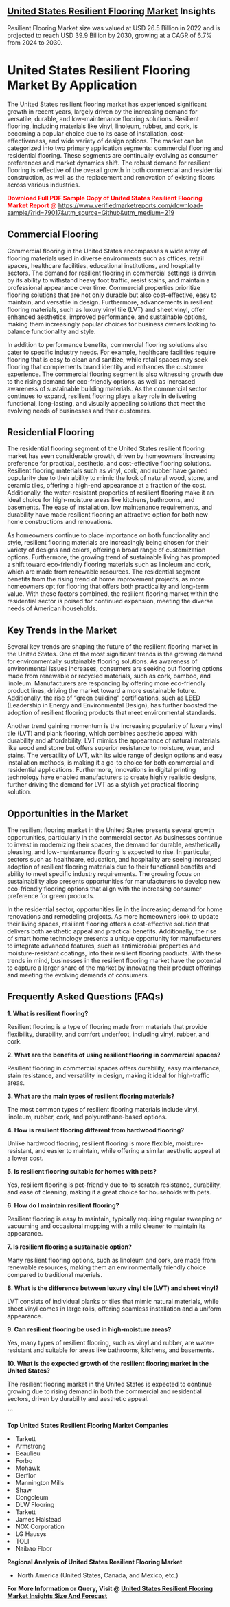 <h2><a href="https://www.verifiedmarketreports.com/download-sample/?rid=79017&amp;utm_source=Github&amp;utm_medium=219" target="_blank">United States Resilient Flooring Market</a> Insights</h2><p>Resilient Flooring Market size was valued at USD 26.5 Billion in 2022 and is projected to reach USD 39.9 Billion by 2030, growing at a CAGR of 6.7% from 2024 to 2030.</p><p> <h1>United States Resilient Flooring Market By Application</h1> <p>The United States resilient flooring market has experienced significant growth in recent years, largely driven by the increasing demand for versatile, durable, and low-maintenance flooring solutions. Resilient flooring, including materials like vinyl, linoleum, rubber, and cork, is becoming a popular choice due to its ease of installation, cost-effectiveness, and wide variety of design options. The market can be categorized into two primary application segments: commercial flooring and residential flooring. These segments are continually evolving as consumer preferences and market dynamics shift. The robust demand for resilient flooring is reflective of the overall growth in both commercial and residential construction, as well as the replacement and renovation of existing floors across various industries. <p><span class=""><span style="color: #ff0000;"><strong>Download Full PDF Sample Copy of United States Resilient Flooring Market Report</strong> @ </span><a href="https://www.verifiedmarketreports.com/download-sample/?rid=79017&amp;utm_source=Github&amp;utm_medium=219" target="_blank">https://www.verifiedmarketreports.com/download-sample/?rid=79017&amp;utm_source=Github&amp;utm_medium=219</a></span></p> <h2>Commercial Flooring</h2> <p>Commercial flooring in the United States encompasses a wide array of flooring materials used in diverse environments such as offices, retail spaces, healthcare facilities, educational institutions, and hospitality sectors. The demand for resilient flooring in commercial settings is driven by its ability to withstand heavy foot traffic, resist stains, and maintain a professional appearance over time. Commercial properties prioritize flooring solutions that are not only durable but also cost-effective, easy to maintain, and versatile in design. Furthermore, advancements in resilient flooring materials, such as luxury vinyl tile (LVT) and sheet vinyl, offer enhanced aesthetics, improved performance, and sustainable options, making them increasingly popular choices for business owners looking to balance functionality and style. <p>In addition to performance benefits, commercial flooring solutions also cater to specific industry needs. For example, healthcare facilities require flooring that is easy to clean and sanitize, while retail spaces may seek flooring that complements brand identity and enhances the customer experience. The commercial flooring segment is also witnessing growth due to the rising demand for eco-friendly options, as well as increased awareness of sustainable building materials. As the commercial sector continues to expand, resilient flooring plays a key role in delivering functional, long-lasting, and visually appealing solutions that meet the evolving needs of businesses and their customers.</p> <h2>Residential Flooring</h2> <p>The residential flooring segment of the United States resilient flooring market has seen considerable growth, driven by homeowners’ increasing preference for practical, aesthetic, and cost-effective flooring solutions. Resilient flooring materials such as vinyl, cork, and rubber have gained popularity due to their ability to mimic the look of natural wood, stone, and ceramic tiles, offering a high-end appearance at a fraction of the cost. Additionally, the water-resistant properties of resilient flooring make it an ideal choice for high-moisture areas like kitchens, bathrooms, and basements. The ease of installation, low maintenance requirements, and durability have made resilient flooring an attractive option for both new home constructions and renovations. <p>As homeowners continue to place importance on both functionality and style, resilient flooring materials are increasingly being chosen for their variety of designs and colors, offering a broad range of customization options. Furthermore, the growing trend of sustainable living has prompted a shift toward eco-friendly flooring materials such as linoleum and cork, which are made from renewable resources. The residential segment benefits from the rising trend of home improvement projects, as more homeowners opt for flooring that offers both practicality and long-term value. With these factors combined, the resilient flooring market within the residential sector is poised for continued expansion, meeting the diverse needs of American households.</p> <h2>Key Trends in the Market</h2> <p>Several key trends are shaping the future of the resilient flooring market in the United States. One of the most significant trends is the growing demand for environmentally sustainable flooring solutions. As awareness of environmental issues increases, consumers are seeking out flooring options made from renewable or recycled materials, such as cork, bamboo, and linoleum. Manufacturers are responding by offering more eco-friendly product lines, driving the market toward a more sustainable future. Additionally, the rise of “green building” certifications, such as LEED (Leadership in Energy and Environmental Design), has further boosted the adoption of resilient flooring products that meet environmental standards.</p> <p>Another trend gaining momentum is the increasing popularity of luxury vinyl tile (LVT) and plank flooring, which combines aesthetic appeal with durability and affordability. LVT mimics the appearance of natural materials like wood and stone but offers superior resistance to moisture, wear, and stains. The versatility of LVT, with its wide range of design options and easy installation methods, is making it a go-to choice for both commercial and residential applications. Furthermore, innovations in digital printing technology have enabled manufacturers to create highly realistic designs, further driving the demand for LVT as a stylish yet practical flooring solution.</p> <h2>Opportunities in the Market</h2> <p>The resilient flooring market in the United States presents several growth opportunities, particularly in the commercial sector. As businesses continue to invest in modernizing their spaces, the demand for durable, aesthetically pleasing, and low-maintenance flooring is expected to rise. In particular, sectors such as healthcare, education, and hospitality are seeing increased adoption of resilient flooring materials due to their functional benefits and ability to meet specific industry requirements. The growing focus on sustainability also presents opportunities for manufacturers to develop new eco-friendly flooring options that align with the increasing consumer preference for green products.</p> <p>In the residential sector, opportunities lie in the increasing demand for home renovations and remodeling projects. As more homeowners look to update their living spaces, resilient flooring offers a cost-effective solution that delivers both aesthetic appeal and practical benefits. Additionally, the rise of smart home technology presents a unique opportunity for manufacturers to integrate advanced features, such as antimicrobial properties and moisture-resistant coatings, into their resilient flooring products. With these trends in mind, businesses in the resilient flooring market have the potential to capture a larger share of the market by innovating their product offerings and meeting the evolving demands of consumers.</p> <h2>Frequently Asked Questions (FAQs)</h2> <p><strong>1. What is resilient flooring?</strong></p> <p>Resilient flooring is a type of flooring made from materials that provide flexibility, durability, and comfort underfoot, including vinyl, rubber, and cork.</p> <p><strong>2. What are the benefits of using resilient flooring in commercial spaces?</strong></p> <p>Resilient flooring in commercial spaces offers durability, easy maintenance, stain resistance, and versatility in design, making it ideal for high-traffic areas.</p> <p><strong>3. What are the main types of resilient flooring materials?</strong></p> <p>The most common types of resilient flooring materials include vinyl, linoleum, rubber, cork, and polyurethane-based options.</p> <p><strong>4. How is resilient flooring different from hardwood flooring?</strong></p> <p>Unlike hardwood flooring, resilient flooring is more flexible, moisture-resistant, and easier to maintain, while offering a similar aesthetic appeal at a lower cost.</p> <p><strong>5. Is resilient flooring suitable for homes with pets?</strong></p> <p>Yes, resilient flooring is pet-friendly due to its scratch resistance, durability, and ease of cleaning, making it a great choice for households with pets.</p> <p><strong>6. How do I maintain resilient flooring?</strong></p> <p>Resilient flooring is easy to maintain, typically requiring regular sweeping or vacuuming and occasional mopping with a mild cleaner to maintain its appearance.</p> <p><strong>7. Is resilient flooring a sustainable option?</strong></p> <p>Many resilient flooring options, such as linoleum and cork, are made from renewable resources, making them an environmentally friendly choice compared to traditional materials.</p> <p><strong>8. What is the difference between luxury vinyl tile (LVT) and sheet vinyl?</strong></p> <p>LVT consists of individual planks or tiles that mimic natural materials, while sheet vinyl comes in large rolls, offering seamless installation and a uniform appearance.</p> <p><strong>9. Can resilient flooring be used in high-moisture areas?</strong></p> <p>Yes, many types of resilient flooring, such as vinyl and rubber, are water-resistant and suitable for areas like bathrooms, kitchens, and basements.</p> <p><strong>10. What is the expected growth of the resilient flooring market in the United States?</strong></p> <p>The resilient flooring market in the United States is expected to continue growing due to rising demand in both the commercial and residential sectors, driven by durability and aesthetic appeal.</p> ```</p><p><strong>Top United States Resilient Flooring Market Companies</strong></p><div data-test-id=""><p><li>Tarkett</li><li> Armstrong</li><li> Beaulieu</li><li> Forbo</li><li> Mohawk</li><li> Gerflor</li><li> Mannington Mills</li><li> Shaw</li><li> Congoleum</li><li> DLW Flooring</li><li> Tarkett</li><li> James Halstead</li><li> NOX Corporation</li><li> LG Hausys</li><li> TOLI</li><li> Naibao Floor</li></p><div><strong>Regional Analysis of&nbsp;United States Resilient Flooring Market</strong></div><ul><li dir="ltr"><p dir="ltr">North America&nbsp;(United States, Canada, and Mexico, etc.)</p></li></ul><p><strong>For More Information or Query, Visit @&nbsp;</strong><strong><a href="https://www.verifiedmarketreports.com/product/global-resilient-flooring-market-growth-2019-2024/?utm_source=Github&amp;utm_medium=219" target="_blank">United States Resilient Flooring Market Insights Size And Forecast</a></strong></p></div>
